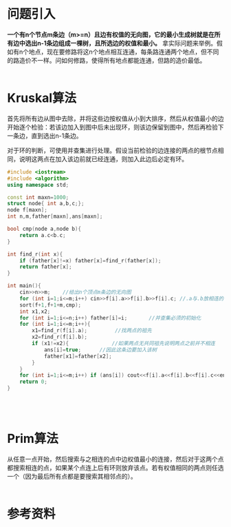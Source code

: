 # 问题引入
**一个有n个节点m条边（m>=n）且边有权值的无向图，它的最小生成树就是在所有边中选出n-1条边组成一棵树，且所选边的权值和最小。**
拿实际问题来举例。假如有n个地点，现在要修路将这n个地点相互连通，每条路连通两个地点，但不同的路造价不一样。问如何修路，使得所有地点都能连通，但路的造价最低。
<br/><br/>

# Kruskal算法
首先将所有边从图中去除，并将这些边按权值从小到大排序，然后从权值最小的边开始逐个检验：若该边加入到图中后未出现环，则该边保留到图中，然后再检验下一条边，直到选出n-1条边。

对于环的判断，可使用并查集进行处理。假设当前检验的边连接的两点的根节点相同，说明这两点在加入该边前就已经连通，则加入此边后必定有环。
```cpp
#include <iostream>
#include <algorithm>
using namespace std;

const int maxn=1000;
struct node{ int a,b,c;};
node f[maxn];
int n,m,father[maxn],ans[maxn]; 

bool cmp(node a,node b){
    return a.c<b.c;
}

int find_r(int x){
	if (father[x]!=x) father[x]=find_r(father[x]);
    return father[x];
}

int main(){
    cin>>n>>m;    //给出n个顶点m条边的无向图
    for (int i=1;i<=m;i++) cin>>f[i].a>>f[i].b>>f[i].c; //.a与.b放相连的两定点，.c放边的权值
    sort(f+1,f+1+m,cmp);
    int x1,x2;
    for (int i=1;i<=n;i++) father[i]=i;       //并查集必须的初始化
    for (int i=1;i<=m;i++){
        x1=find_r(f[i].a);         //找两点的祖先
        x2=find_r(f[i].b);
        if (x1!=x2){              //如果两点无共同祖先说明两点之前并不相连
            ans[i]=true;      //因此这条边要加入该树
            father[x1]=father[x2];
        }
    }
    for (int i=1;i<=m;i++) if (ans[i]) cout<<f[i].a<<f[i].b<<f[i].c<<endl;
    return 0;
}
```
<br/><br/>

# Prim算法
 从任意一点开始，然后搜索与之相连的点中边权值最小的连接，然后对于这两个点都搜索相连的点，如果某个点连上后有环则放弃该点。若有权值相同的两点则任选一个（因为最后所有点都是要搜索其相邻点的）。
<br/><br/>

# 参考资料



